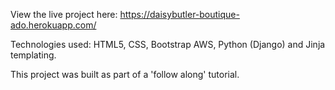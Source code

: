 View the live project here: https://daisybutler-boutique-ado.herokuapp.com/

Technologies used: HTML5, CSS, Bootstrap AWS, Python (Django) and Jinja templating.

This project was built as part of a 'follow along' tutorial.
